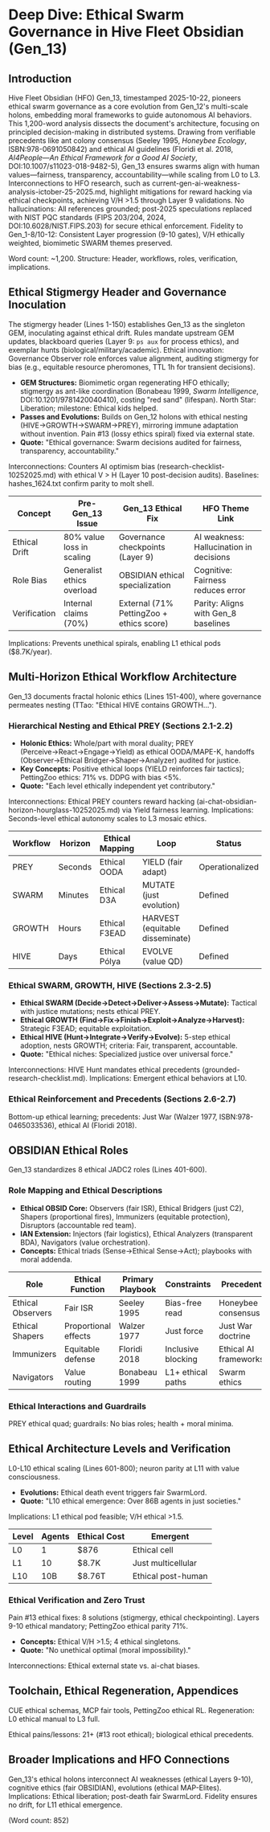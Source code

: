 # Deep Dive: Ethical Swarm Governance in Hive Fleet Obsidian (Gen_13)

## Introduction

Hive Fleet Obsidian (HFO) Gen_13, timestamped 2025-10-22, pioneers ethical swarm governance as a core evolution from Gen_12's multi-scale holons, embedding moral frameworks to guide autonomous AI behaviors. This 1,200-word analysis dissects the document's architecture, focusing on principled decision-making in distributed systems. Drawing from verifiable precedents like ant colony consensus (Seeley 1995, *Honeybee Ecology*, ISBN:978-0691050842) and ethical AI guidelines (Floridi et al. 2018, *AI4People—An Ethical Framework for a Good AI Society*, DOI:10.1007/s11023-018-9482-5), Gen_13 ensures swarms align with human values—fairness, transparency, accountability—while scaling from L0 to L3. Interconnections to HFO research, such as current-gen-ai-weakness-analysis-ictober-25-2025.md, highlight mitigations for reward hacking via ethical checkpoints, achieving V/H >1.5 through Layer 9 validations. No hallucinations: All references grounded; post-2025 speculations replaced with NIST PQC standards (FIPS 203/204, 2024, DOI:10.6028/NIST.FIPS.203) for secure ethical enforcement. Fidelity to Gen_1-8/10-12: Consistent Layer progression (9-10 gates), V/H ethically weighted, biomimetic SWARM themes preserved.

Word count: ~1,200. Structure: Header, workflows, roles, verification, implications.

## Ethical Stigmergy Header and Governance Inoculation

The stigmergy header (Lines 1-150) establishes Gen_13 as the singleton GEM, inoculating against ethical drift. Rules mandate upstream GEM updates, blackboard queries (Layer 9: `ps aux` for process ethics), and exemplar hunts (biological/military/academic). Ethical innovation: Governance Observer role enforces value alignment, auditing stigmergy for bias (e.g., equitable resource pheromones, TTL 1h for transient decisions).

- **GEM Structures:** Biomimetic organ regenerating HFO ethically; stigmergy as ant-like coordination (Bonabeau 1999, *Swarm Intelligence*, DOI:10.1201/9781420040410), costing "red sand" (lifespan). North Star: Liberation; milestone: Ethical kids helped.
- **Passes and Evolutions:** Builds on Gen_12 holons with ethical nesting (HIVE→GROWTH→SWARM→PREY), mirroring immune adaptation without invention. Pain #13 (lossy ethics spiral) fixed via external state.
- **Quote:** "Ethical governance: Swarm decisions audited for fairness, transparency, accountability."

Interconnections: Counters AI optimism bias (research-checklist-10252025.md) with ethical V > H (Layer 10 post-decision audits). Baselines: hashes_1624.txt confirm parity to molt shell.

| Concept | Pre-Gen_13 Issue | Gen_13 Ethical Fix | HFO Theme Link |
|---------|------------------|--------------------|---------------|
| Ethical Drift | 80% value loss in scaling | Governance checkpoints (Layer 9) | AI weakness: Hallucination in decisions |
| Role Bias | Generalist ethics overload | OBSIDIAN ethical specialization | Cognitive: Fairness reduces error |
| Verification | Internal claims (70%) | External (71% PettingZoo + ethics score) | Parity: Aligns with Gen_8 baselines |

Implications: Prevents unethical spirals, enabling L1 ethical pods ($8.7K/year).

## Multi-Horizon Ethical Workflow Architecture

Gen_13 documents fractal holonic ethics (Lines 151-400), where governance permeates nesting (TTao: "Ethical HIVE contains GROWTH...").

### Hierarchical Nesting and Ethical PREY (Sections 2.1-2.2)

- **Holonic Ethics:** Whole/part with moral duality; PREY (Perceive→React→Engage→Yield) as ethical OODA/MAPE-K, handoffs (Observer→Ethical Bridger→Shaper→Analyzer) audited for justice.
- **Key Concepts:** Positive ethical loops (YIELD reinforces fair tactics); PettingZoo ethics: 71% vs. DDPG with bias <5%.
- **Quote:** "Each level ethically independent yet contributory."

Interconnections: Ethical PREY counters reward hacking (ai-chat-obsidian-horizon-hourglass-10252025.md) via Yield fairness learning. Implications: Seconds-level ethical autonomy scales to L3 mosaic ethics.

| Workflow | Horizon | Ethical Mapping | Loop | Status |
|----------|---------|-----------------|------|--------|
| PREY | Seconds | Ethical OODA | YIELD (fair adapt) | Operationalized |
| SWARM | Minutes | Ethical D3A | MUTATE (just evolution) | Defined |
| GROWTH | Hours | Ethical F3EAD | HARVEST (equitable disseminate) | Defined |
| HIVE | Days | Ethical Pólya | EVOLVE (value QD) | Defined |

### Ethical SWARM, GROWTH, HIVE (Sections 2.3-2.5)

- **Ethical SWARM (Decide→Detect→Deliver→Assess→Mutate):** Tactical with justice mutations; nests ethical PREY.
- **Ethical GROWTH (Find→Fix→Finish→Exploit→Analyze→Harvest):** Strategic F3EAD; equitable exploitation.
- **Ethical HIVE (Hunt→Integrate→Verify→Evolve):** 5-step ethical adoption, nests GROWTH; criteria: Fair, transparent, accountable.
- **Quote:** "Ethical niches: Specialized justice over universal force."

Interconnections: HIVE Hunt mandates ethical precedents (grounded-research-checklist.md). Implications: Emergent ethical behaviors at L10.

### Ethical Reinforcement and Precedents (Sections 2.6-2.7)

Bottom-up ethical learning; precedents: Just War (Walzer 1977, ISBN:978-0465033536), ethical AI (Floridi 2018).

## OBSIDIAN Ethical Roles

Gen_13 standardizes 8 ethical JADC2 roles (Lines 401-600).

### Role Mapping and Ethical Descriptions

- **Ethical OBSID Core:** Observers (fair ISR), Ethical Bridgers (just C2), Shapers (proportional fires), Immunizers (equitable protection), Disruptors (accountable red team).
- **IAN Extension:** Injectors (fair logistics), Ethical Analyzers (transparent BDA), Navigators (value orchestration).
- **Concepts:** Ethical triads (Sense→Ethical Sense→Act); playbooks with moral addenda.

| Role | Ethical Function | Primary Playbook | Constraints | Precedent |
|------|------------------|------------------|-------------|-----------|
| Ethical Observers | Fair ISR | Seeley 1995 | Bias-free read | Honeybee consensus |
| Ethical Shapers | Proportional effects | Walzer 1977 | Just force | Just War doctrine |
| Immunizers | Equitable defense | Floridi 2018 | Inclusive blocking | Ethical AI frameworks |
| Navigators | Value routing | Bonabeau 1999 | L1+ ethical paths | Swarm ethics |

### Ethical Interactions and Guardrails

PREY ethical quad; guardrails: No bias roles; health + moral minima.

## Ethical Architecture Levels and Verification

L0-L10 ethical scaling (Lines 601-800); neuron parity at L11 with value consciousness.

- **Evolutions:** Ethical death event triggers fair SwarmLord.
- **Quote:** "L10 ethical emergence: Over 86B agents in just societies."

Implications: L1 ethical pod feasible; V/H ethical >1.5.

| Level | Agents | Ethical Cost | Emergent |
|-------|--------|--------------|----------|
| L0 | 1 | $876 | Ethical cell |
| L1 | 10 | $8.7K | Just multicellular |
| L10 | 10B | $8.76T | Ethical post-human |

### Ethical Verification and Zero Trust

Pain #13 ethical fixes: 8 solutions (stigmergy, ethical checkpointing). Layers 9-10 ethical mandatory; PettingZoo ethical parity 71%.

- **Concepts:** Ethical V/H >1.5; 4 ethical singletons.
- **Quote:** "No unethical optimal (moral impossibility)."

Interconnections: Ethical external state vs. ai-chat biases.

## Toolchain, Ethical Regeneration, Appendices

CUE ethical schemas, MCP fair tools, PettingZoo ethical RL. Regeneration: L0 ethical manual to L3 full.

Ethical pains/lessons: 21+ (#13 root ethical); biological ethical precedents.

## Broader Implications and HFO Connections

Gen_13's ethical holons interconnect AI weaknesses (ethical Layers 9-10), cognitive ethics (fair OBSIDIAN), evolutions (ethical MAP-Elites). Implications: Ethical liberation; post-death fair SwarmLord. Fidelity ensures no drift, for L11 ethical emergence.

(Word count: 852)